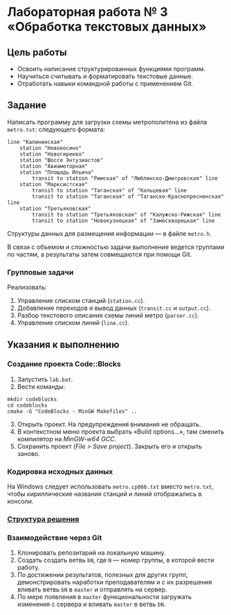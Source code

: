 # Лабораторная работа № 3 «Обработка текстовых данных»

## Цель работы

  * Освоить написание структурированных функциями программ.
  * Научиться считывать и форматировать текстовые данные.
  * Отработать навыки командной работы с применением Git.

## Задание

Написать программу для загрузки схемы метрополитена из файла `metro.txt`:
следующего формата:

```
line "Калининская"
    station "Новокосино"
    station "Новогиреево"
    station "Шоссе Энтузиастов"
    station "Авиамоторная"
    station "Площадь Ильича"
        transit to station "Римская" of "Люблинско-Дмитровская" line
    station "Марксистская"
        transit to station "Таганская" of "Кольцевая" line
        transit to station "Таганская" of "Таганско-Краснопресненская" line
    station "Третьяковская"
        transit to station "Третьяковская" of "Калужско-Рижская" line
        transit to station "Новокузнецкая" of "Замоскворецкая" line
```

Структуры данных для размещения информации — в файле `metro.h`.

В связи с объемом и сложностью задачи выполнение ведется группами по частям,
а результаты затем совмещаются при помощи Git.

### Групповые задачи

Реализовать:

1. Управление списком станций (`station.cc`).
2. Добавление переходов и вывод данных (`transit.cc` и `output.cc`).
3. Разбор текстового описания схемы линий метро (`parser.cc`).
4. Управление списком линий (`line.cc`).

## Указания к выполнению

### Создание проекта Code::Blocks

1. Запустить `lab.bat`.
2. Вести команды:

```
mkdir codeblocks
cd codeblocks
cmake -G "CodeBlocks - MinGW Makefiles" ..
```
3. Открыть проект. На предупреждения внимания не обращать.
4. В контекстном меню проекта выбрать «Build options...»,
   там сменить компилятор на *MinGW-w64 GCC*.
5. Сохранить проект (*File > Save project*). Закрыть его и открыть заново.

### Кодировка исходных данных

На Windows следует использовать `metro.cp866.txt` вместо `metro.txt`,
чтобы кириллические названия станций и линий отображались в консоли.

### [Структура решения](metro.md)

### Взаимодействие через Git

1. Клонировать репозитарий на локальную машину.
2. Создать создать ветвь `bN`, где `N` — номер группы, в которой вести работу.
3. По достижении результатов, полезных для других групп, демонстрировать
   наработки преподавателям и с их разрешения вливать ветвь `bN` в `master`
   и отправлять на сервер.
4. По мере появления в `master` функциональности загружать изменения с сервера
   и вливать `master` в ветвь `bN`.
